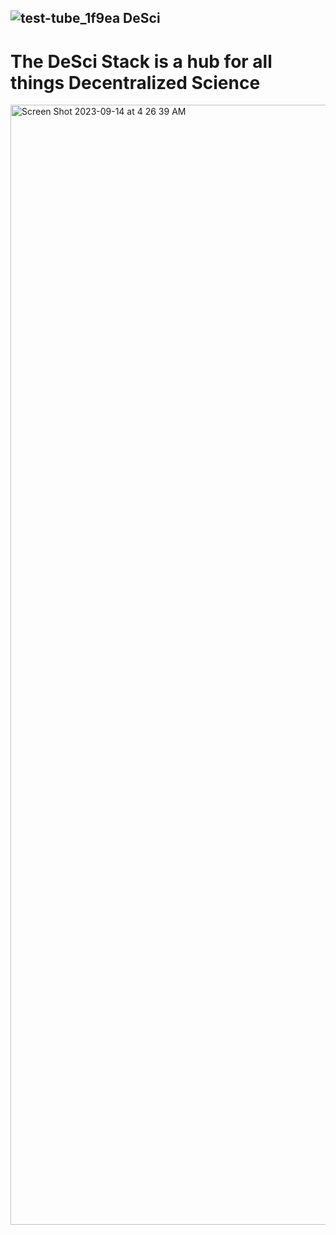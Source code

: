 ## ![test-tube_1f9ea](https://github.com/0xMACKAY/DeSci/assets/77428742/b0ec8ab5-77d2-427d-8e4d-39226a97ea6b) DeSci 
# The DeSci Stack is a hub for all things Decentralized Science
<img width="1792" alt="Screen Shot 2023-09-14 at 4 26 39 AM" src="https://github.com/0xMACKAY/DeSci/assets/77428742/0a4bcce0-d752-4073-ad2c-3e982685deeb">
